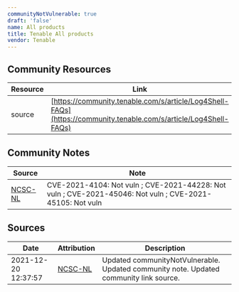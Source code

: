 ```yaml
---
communityNotVulnerable: true
draft: 'false'
name: All products
title: Tenable All products
vendor: Tenable
---
```



## Community Resources
| Resource | Link |
| --- | --- |
| source | [https://community.tenable.com/s/article/Log4Shell-FAQs](https://community.tenable.com/s/article/Log4Shell-FAQs) |

## Community Notes
| Source | Note |
| --- | --- |
| [NCSC-NL](https://github.com/NCSC-NL/log4shell/blob/main/software/README.md) | CVE-2021-4104: Not vuln ; CVE-2021-44228: Not vuln ; CVE-2021-45046: Not vuln ; CVE-2021-45105: Not vuln </ul> |

## Sources
| Date | Attribution | Description |
| --- | --- | --- |
| 2021-12-20 12:37:57 | [NCSC-NL](https://github.com/NCSC-NL/log4shell/blob/main/software/README.md) | Updated communityNotVulnerable. Updated community note. Updated community link source.  |
